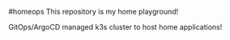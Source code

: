 #homeops
This repository is my home playground! 

GitOps/ArgoCD managed k3s cluster to host home applications!